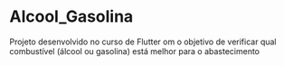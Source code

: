 # Alcool_Gasolina
Projeto desenvolvido no curso de Flutter om o objetivo de verificar qual combustível (álcool ou gasolina) está melhor para o abastecimento

